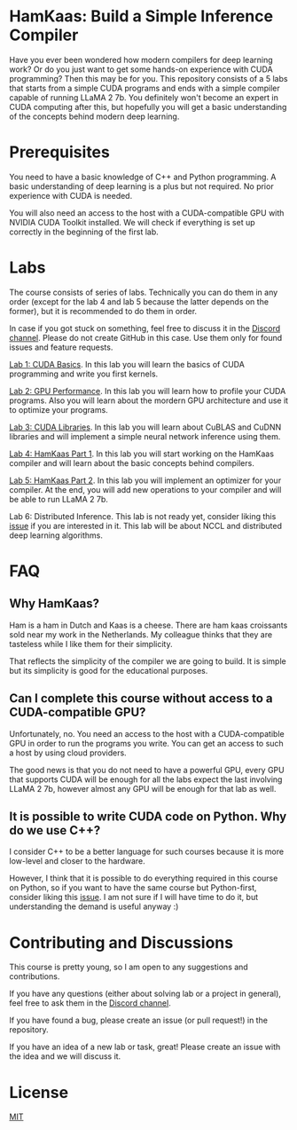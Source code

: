 # HamKaas: Build a Simple Inference Compiler

Have you ever been wondered how modern compilers for deep learning work? Or do you just want to get some hands-on experience with CUDA programming? Then this may be for you. This repository consists of a 5 labs that starts from a simple CUDA programs and ends with a simple compiler capable of running LLaMA 2 7b. You definitely won't become an expert in CUDA computing after this, but hopefully you will get a basic understanding of the concepts behind modern deep learning.

# Prerequisites

You need to have a basic knowledge of C++ and Python programming. A basic understanding of deep learning is a plus but not required. No prior experience with CUDA is needed.

You will also need an access to the host with a CUDA-compatible GPU with NVIDIA CUDA Toolkit installed. We will check if everything is set up correctly in the beginning of the first lab.

# Labs

The course consists of series of labs. Technically you can do them in any order (except for the lab 4 and lab 5 because the latter depends on the former), but it is recommended to do them in order.

In case if you got stuck on something, feel free to discuss it in the [Discord channel](https://discord.gg/CuftjcJr). Please do not create GitHub in this case. Use them only for found issues and feature requests.

[Lab 1: CUDA Basics](lab1/README.md). In this lab you will learn the basics of CUDA programming and write you first kernels.

[Lab 2: GPU Performance](lab2/README.md). In this lab you will learn how to profile your CUDA programs. Also you will learn about the mordern GPU architecture and use it to optimize your programs.

[Lab 3: CUDA Libraries](lab3/README.md). In this lab you will learn about CuBLAS and CuDNN libraries and will implement a simple neural network inference using them.

[Lab 4: HamKaas Part 1](lab4/README.md). In this lab you will start working on the HamKaas compiler and will learn about the basic concepts behind compilers.

[Lab 5: HamKaas Part 2](lab5/README.md). In this lab you will implement an optimizer for your compiler. At the end, you will add new operations to your compiler and will be able to run LLaMA 2 7b.

Lab 6: Distributed Inference. This lab is not ready yet, consider liking this [issue](https://github.com/gritukan/hamkaas/issues/2) if you are interested in it. This lab will be about NCCL and distributed deep learning algorithms.

# FAQ

## Why HamKaas?

Ham is a ham in Dutch and Kaas is a cheese. There are ham kaas croissants sold near my work in the Netherlands. My colleague thinks that they are tasteless while I like them for their simplicity.

That reflects the simplicity of the compiler we are going to build. It is simple but its simplicity is good for the educational purposes.

## Can I complete this course without access to a CUDA-compatible GPU?

Unfortunately, no. You need an access to the host with a CUDA-compatible GPU in order to run the programs you write. You can get an access to such a host by using cloud providers.

The good news is that you do not need to have a powerful GPU, every GPU that supports CUDA will be enough for all the labs expect the last involving LLaMA 2 7b, however almost any GPU will be enough for that lab as well.

## It is possible to write CUDA code on Python. Why do we use C++?

I consider C++ to be a better language for such courses because it is more low-level and closer to the hardware.

However, I think that it is possible to do everything required in this course on Python, so if you want to have the same course but Python-first, consider liking this [issue](https://github.com/gritukan/hamkaas/issues/1). I am not sure if I will have time to do it, but understanding the demand is useful anyway :)

# Contributing and Discussions

This course is pretty young, so I am open to any suggestions and contributions.

If you have any questions (either about solving lab or a project in general), feel free to ask them in the [Discord channel](https://discord.gg/CuftjcJr).

If you have found a bug, please create an issue (or pull request!) in the repository.

If you have an idea of a new lab or task, great! Please create an issue with the idea and we will discuss it.

# License

[MIT](LICENSE)
